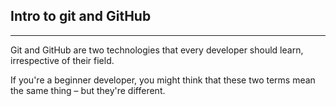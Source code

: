 ## Intro to git and GitHub
***

Git and GitHub are two technologies that every developer should learn, irrespective of their field.

If you're a beginner developer, you might think that these two terms mean the same thing – but they're different.